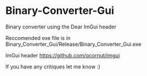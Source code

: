 # Binary-Converter-Gui

Binary converter using the Dear ImGui header

Reccomended exe file is in Binary_Converter_Gui/Release/Binary_Converter_Gui.exe

ImGui header https://github.com/ocornut/imgui

If you have any critiques let me know :) 
